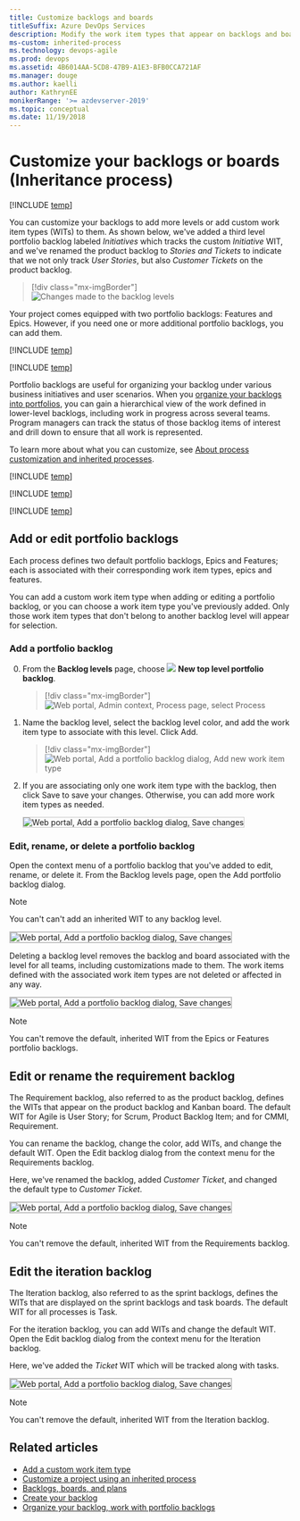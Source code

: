```yaml
---
title: Customize backlogs and boards 
titleSuffix: Azure DevOps Services 
description: Modify the work item types that appear on backlogs and boards, add portfolio backlogs for the Inheritance process model 
ms-custom: inherited-process
ms.technology: devops-agile
ms.prod: devops
ms.assetid: 4B6014AA-5CD8-47B9-A1E3-BFB0CCA721AF  
ms.manager: douge
ms.author: kaelli
author: KathrynEE
monikerRange: '>= azdevserver-2019'
ms.topic: conceptual
ms.date: 11/19/2018
---
```


# Customize your backlogs or boards (Inheritance process)  

[!INCLUDE [temp](../../../boards/_shared/version-vsts-plus-azdevserver-2019.md)]    

You can customize your backlogs to add more levels or add custom work item types (WITs) to them. As shown below, we've added a third level portfolio backlog labeled *Initiatives* which tracks the custom *Initiative* WIT, and we've renamed the product backlog to *Stories and Tickets* to indicate that we not only track *User Stories*, but also *Customer Tickets* on the product backlog. 
 
> [!div class="mx-imgBorder"]  
> ![Changes made to the backlog levels](_img/process/process-backlog-boards-intro.png) 

Your project comes equipped with two portfolio backlogs: Features and Epics. However, if you need one or more additional portfolio backlogs, you can add them.   


[!INCLUDE [temp](../_shared/note-on-prem-link.md)]

[!INCLUDE [temp](../_shared/choose-process-model.md)]

Portfolio backlogs are useful for organizing your backlog under various business initiatives and user scenarios. When you [organize your backlogs into portfolios](../../../boards/backlogs/organize-backlog.md), you can gain a hierarchical view of the work defined in lower-level backlogs, including work in progress across several teams. Program managers can track the status of those backlog items of interest and drill down to ensure that all work is represented.  

To learn more about what you can customize, see [About process customization and inherited processes](inheritance-process-model.md). 

[!INCLUDE [temp](../_shared/process-prerequisites.md)] 

[!INCLUDE [temp](../_shared/open-process-admin-context-ts.md)]
 
[!INCLUDE [temp](../_shared/automatic-update-project.md)] 


<a id="portfolio-backlogs">  </a>
## Add or edit portfolio backlogs 

Each process defines two default portfolio backlogs, Epics and Features; each is associated with their corresponding work item types, epics and features. 

You can add a custom work item type when adding or editing a portfolio backlog, or you can choose a work item type you've previously added. Only those work item types that don't belong to another backlog level will appear for selection. 
 

<a id="add-portfolio-backlog">  </a>
### Add a portfolio backlog 
	
0. From the  **Backlog levels** page, choose ![ ](../../../_img/icons/blue-add-icon.png) **New top level portfolio backlog**. 

	> [!div class="mx-imgBorder"]  
	> ![Web portal, Admin context, Process page, select Process](_img/process/process-new-portfolio-backlog.png) 

0. Name the backlog level, select the backlog level color, and add the work item type  to associate with this level. Click Add. 

	> [!div class="mx-imgBorder"]  
	> ![Web portal, Add a portfolio backlog dialog, Add new work item type](_img/process/process-add-portfolio-backlog-dialog.png) 

0. If you are associating only one work item type with the backlog, then click Save to save your changes. Otherwise, you can add more work item types as needed. 

	<img src="_img/process/process-add-portfolio-backlog-dialog-save.png" alt="Web portal, Add a portfolio backlog dialog, Save changes" style="border: 1px solid #C3C3C3;" /> 


<a id="edit-portfolio-backlog">  </a>
### Edit, rename, or delete a portfolio backlog 

Open the context menu of a portfolio backlog that you've added to edit, rename, or delete it. From the Backlog levels page, open the Add portfolio backlog dialog. 

> [!NOTE]    
> You can't can't add an inherited WIT to any backlog level. 

<img src="_img/process/process-portfolio-backlog-context-menu.png" alt="Web portal, Add a portfolio backlog dialog, Save changes" style="border: 2px solid #C3C3C3;" />

Deleting a backlog level removes the backlog and board associated with the level for all teams, including customizations made to them. The work items defined with the associated work item types are not deleted or affected in any way. 

<img src="_img/process/process-edit-portfolio-backlog-dialog.png" alt="Web portal, Add a portfolio backlog dialog, Save changes" style="border: 2px solid #C3C3C3;" />

> [!NOTE]    
> You can't remove the default, inherited WIT from the Epics or Features portfolio backlogs. 



<a id="edit-product-backlog">  </a>
## Edit or rename the requirement backlog 
The Requirement backlog, also referred to as the product backlog, defines the WITs that appear on the product backlog and Kanban board. The default WIT for Agile is User Story; for Scrum, Product Backlog Item; and for CMMI, Requirement. 

You can rename the backlog, change the color, add WITs, and change the default WIT. Open the Edit backlog dialog from the context menu for the Requirements backlog. 

Here, we've renamed the backlog, added *Customer Ticket*, and changed the default type to *Customer Ticket*. 

<img src="_img/process/process-edit-backlog-dialog-modified.png" alt="Web portal, Add a portfolio backlog dialog, Save changes" style="border: 2px solid #C3C3C3;" />

> [!NOTE]    
>You can't remove the default, inherited WIT from the Requirements backlog. 


<a id="edit-iteration-backlog">  </a>
## Edit the iteration backlog 
The Iteration backlog, also referred to as the sprint backlogs, defines the WITs that are displayed on the sprint backlogs and task boards. The default WIT for all processes is Task.  

For the iteration backlog, you can add WITs and change the default WIT. Open the Edit backlog dialog from the context menu for the Iteration backlog. 

Here, we've added the *Ticket* WIT which will be tracked along with tasks. 

<img src="_img/process/process-edit-iteration-backlog-dialog-modified.png" alt="Web portal, Add a portfolio backlog dialog, Save changes" style="border: 2px solid #C3C3C3;" />

> [!NOTE]    
> You can't remove the default, inherited WIT from the Iteration backlog. 


## Related articles  

- [Add a custom work item type](add-custom-wit.md)
- [Customize a project using an inherited process](customize-process.md) 
- [Backlogs, boards, and plans](../../../boards/backlogs/backlogs-boards-plans.md)    
- [Create your backlog](../../../boards/backlogs/create-your-backlog.md)
- [Organize your backlog, work with portfolio backlogs](../../../boards/backlogs/organize-backlog.md)







